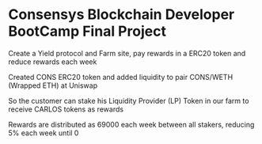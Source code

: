 # Consensys Blockchain Developer BootCamp Final Project

Create a Yield protocol and Farm site, pay rewards in a ERC20 token and reduce rewards each week

Created CONS ERC20 token and added liquidity to pair CONS/WETH (Wrapped ETH) at Uniswap

So the customer can stake his Liquidity Provider (LP) Token in our farm to receive CARLOS tokens as rewards

Rewards are distributed as 69000 each week between all stakers, reducing 5% each week until 0



